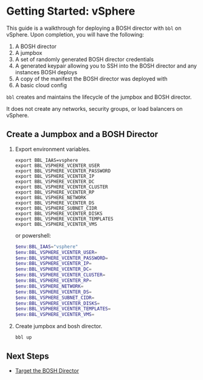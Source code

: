 # Getting Started: vSphere

This guide is a walkthrough for deploying a BOSH director with `bbl`
on vSphere. Upon completion, you will have the following:

1. A BOSH director
1. A jumpbox
1. A set of randomly generated BOSH director credentials
1. A generated keypair allowing you to SSH into the BOSH director and
any instances BOSH deploys
1. A copy of the manifest the BOSH director was deployed with
1. A basic cloud config

`bbl` creates and maintains the lifecycle of the jumpbox and BOSH director.

It does not create any networks, security groups, or load balancers on vSphere.

## Create a Jumpbox and a BOSH Director

1. Export environment variables.
    ```
    export BBL_IAAS=vsphere
    export BBL_VSPHERE_VCENTER_USER
    export BBL_VSPHERE_VCENTER_PASSWORD
    export BBL_VSPHERE_VCENTER_IP
    export BBL_VSPHERE_VCENTER_DC
    export BBL_VSPHERE_VCENTER_CLUSTER
    export BBL_VSPHERE_VCENTER_RP
    export BBL_VSPHERE_NETWORK
    export BBL_VSPHERE_VCENTER_DS
    export BBL_VSPHERE_SUBNET_CIDR
    export BBL_VSPHERE_VCENTER_DISKS
    export BBL_VSPHERE_VCENTER_TEMPLATES
    export BBL_VSPHERE_VCENTER_VMS
    ```

    or powershell:

    ```powershell
    $env:BBL_IAAS="vsphere"
    $env:BBL_VSPHERE_VCENTER_USER=
    $env:BBL_VSPHERE_VCENTER_PASSWORD=
    $env:BBL_VSPHERE_VCENTER_IP=
    $env:BBL_VSPHERE_VCENTER_DC=
    $env:BBL_VSPHERE_VCENTER_CLUSTER=
    $env:BBL_VSPHERE_VCENTER_RP=
    $env:BBL_VSPHERE_NETWORK=
    $env:BBL_VSPHERE_VCENTER_DS=
    $env:BBL_VSPHERE_SUBNET_CIDR=
    $env:BBL_VSPHERE_VCENTER_DISKS=
    $env:BBL_VSPHERE_VCENTER_TEMPLATES=
    $env:BBL_VSPHERE_VCENTER_VMS=
    ```

1. Create jumpbox and bosh director.
    ```
    bbl up
    ```

## Next Steps

* [Target the BOSH Director](howto-target-bosh-director.md)